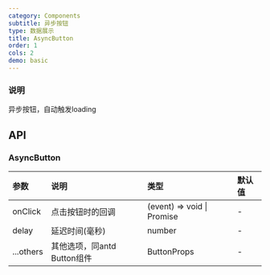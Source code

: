 ```yaml
---
category: Components
subtitle: 异步按钮
type: 数据展示
title: AsyncButton
order: 1
cols: 2
demo: basic
---
```

### 说明

异步按钮，自动触发loading

## API

### AsyncButton

| 参数 | 说明 | 类型 | 默认值 |
| :--- | :--- | :--- | :--- |
| onClick |  点击按钮时的回调 | (event) => void \| Promise | - |
| delay | 延迟时间(毫秒) | number | - |
| ...others | 其他选项，同antd Button组件  | ButtonProps | - |

